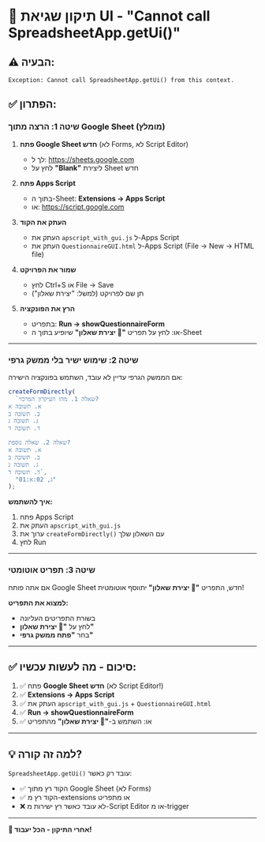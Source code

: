 # 🔧 תיקון שגיאת UI - "Cannot call SpreadsheetApp.getUi()"

## ⚠️ הבעיה:
```
Exception: Cannot call SpreadsheetApp.getUi() from this context.
```

## ✅ הפתרון:

### שיטה 1: הרצה מתוך Google Sheet (מומלץ)

1. **פתח Google Sheet חדש** (לא Forms, לא Script Editor)
   - לך ל: https://sheets.google.com
   - לחץ על **"Blank"** ליצירת Sheet חדש

2. **פתח Apps Script**
   - בתוך ה-Sheet: **Extensions → Apps Script**
   - או: https://script.google.com

3. **העתק את הקוד**
   - העתק את `apscript_with_gui.js` ל-Apps Script
   - העתק את `QuestionnaireGUI.html` ל-Apps Script (File → New → HTML file)

4. **שמור את הפרויקט**
   - לחץ Ctrl+S או File → Save
   - תן שם לפרויקט (למשל: "יצירת שאלון")

5. **הרץ את הפונקציה**
   - בתפריט: **Run → showQuestionnaireForm**
   - או: לחץ על תפריט **"📝 יצירת שאלון"** שיופיע בתוך ה-Sheet

---

### שיטה 2: שימוש ישיר בלי ממשק גרפי

אם הממשק הגרפי עדיין לא עובד, השתמש בפונקציה הישירה:

```javascript
createFormDirectly(
  `שאלה 1. מהו העיקרון המרכזי?
א. תשובה א
ב. תשובה ב
ג. תשובה ג
ד. תשובה ד

שאלה 2. שאלה נוספת?
א. תשובה א
ב. תשובה ב
ג. תשובה ג
ד. תשובה ד`,
  "01:ג, 02:א"
);
```

**איך להשתמש:**
1. פתח Apps Script
2. העתק את `apscript_with_gui.js`
3. ערוך את `createFormDirectly()` עם השאלון שלך
4. לחץ Run

---

### שיטה 3: תפריט אוטומטי

אם אתה פותח Google Sheet חדש, התפריט **"📝 יצירת שאלון"** יתווסף אוטומטית!

**למצוא את התפריט:**
- בשורת התפריטים העליונה
- לחץ על **"📝 יצירת שאלון"**
- בחר **"פתח ממשק גרפי"**

---

## ✅ סיכום - מה לעשות עכשיו:

1. ✅ פתח **Google Sheet חדש** (לא Script Editor!)
2. ✅ **Extensions → Apps Script**
3. ✅ העתק את `apscript_with_gui.js` + `QuestionnaireGUI.html`
4. ✅ **Run → showQuestionnaireForm**
5. ✅ או: השתמש ב-**"📝 יצירת שאלון"** מהתפריט

---

## 💡 למה זה קורה?

`SpreadsheetApp.getUi()` עובד רק כאשר:
- ✅ הקוד רץ מתוך Google Sheet (לא Forms)
- ✅ הקוד רץ מ-extensions או מתפריט
- ❌ לא עובד כאשר רץ ישירות מ-Script Editor או מ-trigger

---

**🎉 אחרי התיקון - הכל יעבוד!**


